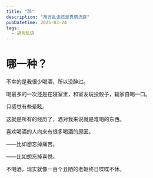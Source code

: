 ```yaml
---
title: "醉"
description: "胡言乱语还是真情流露"
pubDatetime: 2025-03-24
tags:
  - 胡言乱语
---
```


# 哪一种？

不幸的是我很少喝酒，所以没醉过。

喝最多的一次还是在寝室里，和室友玩投骰子，输家自喝一口。

只感觉有些晕眩。

这就是所有的经历了，酒对我来说就是难喝的东西。

喜欢喝酒的人向来有很多喝酒的原因。

——比如想忘掉痛苦。

——比如想忘掉喜悦。

不喝酒，现实就像一百个丑陋的老妪终日喋喋不休。
